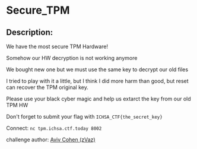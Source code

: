 
# Secure_TPM
## Description:
We have the most secure TPM Hardware!

Somehow our HW decryption is not working anymore

We bought new one but we must use the same key to decrypt our old files

I tried to play with it a little, but I think I did more harm than good, but reset can recover the TPM original key.

Please use your black cyber magic and help us extarct the key from our old TPM HW

Don't forget to submit your flag with `ICHSA_CTF{the_secret_key}`

Connect: `nc tpm.ichsa.ctf.today 8002`

challenge author: [Aviv Cohen (zVaz)](https://twitter.com/_zVaz_)

